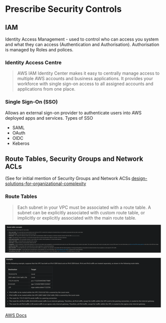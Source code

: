 # Prescribe Security Controls

## IAM

Identity Access Management - used to control who can access you system and what they can access (Authentication and Authorisation). Authorisation is managed by Roles and polices.

### Identity Access Centre

> AWS IAM Identity Center makes it easy to centrally manage access to multiple AWS accounts and business applications. It provides your workforce with single sign-on access to all assigned accounts and applications from one place. 

### Single Sign-On (SSO)

Allows an external sign-on provider to authenticate users into AWS deployed apps and services. Types of SSO

- SAML
- OAuth
- OIDC
- Keberos

## Route Tables, Security Groups and Network ACLs

(See for initial mention of Security Groups and Network ACSs [design-solutions-for-organizational-complexity](design-solutions-for-organizational-complexity.md)

### Route Tables

> Each subnet in your VPC must be associated with a route table. A subnet can be explicitly associated with custom route table, or implicitly or explicitly associated with the main route table.

![Route Table Concepts](images/RouteTableConcepts.png)

![Route Table Example](images/RouteTableExample.png)

[AWS Docs][1]

[1]: <https://docs.aws.amazon.com/vpc/latest/userguide/VPC_Route_Tables.html> "Route Tables"

